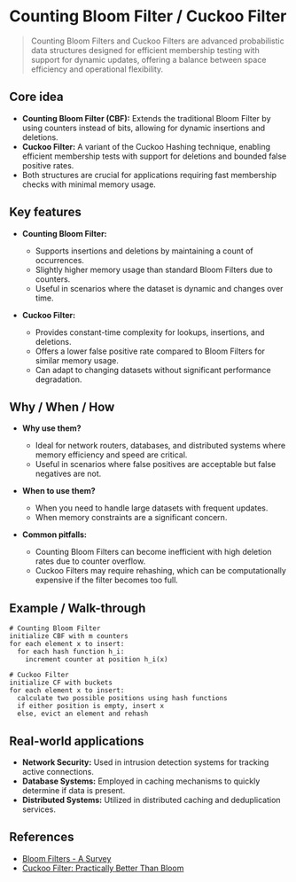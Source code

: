 # Counting Bloom Filter / Cuckoo Filter

> Counting Bloom Filters and Cuckoo Filters are advanced probabilistic data structures designed for efficient membership testing with support for dynamic updates, offering a balance between space efficiency and operational flexibility.

## Core idea
- **Counting Bloom Filter (CBF):** Extends the traditional Bloom Filter by using counters instead of bits, allowing for dynamic insertions and deletions.
- **Cuckoo Filter:** A variant of the Cuckoo Hashing technique, enabling efficient membership tests with support for deletions and bounded false positive rates.
- Both structures are crucial for applications requiring fast membership checks with minimal memory usage.

## Key features
- **Counting Bloom Filter:**
  - Supports insertions and deletions by maintaining a count of occurrences.
  - Slightly higher memory usage than standard Bloom Filters due to counters.
  - Useful in scenarios where the dataset is dynamic and changes over time.
  
- **Cuckoo Filter:**
  - Provides constant-time complexity for lookups, insertions, and deletions.
  - Offers a lower false positive rate compared to Bloom Filters for similar memory usage.
  - Can adapt to changing datasets without significant performance degradation.

## Why / When / How
- **Why use them?**
  - Ideal for network routers, databases, and distributed systems where memory efficiency and speed are critical.
  - Useful in scenarios where false positives are acceptable but false negatives are not.
  
- **When to use them?**
  - When you need to handle large datasets with frequent updates.
  - When memory constraints are a significant concern.
  
- **Common pitfalls:**
  - Counting Bloom Filters can become inefficient with high deletion rates due to counter overflow.
  - Cuckoo Filters may require rehashing, which can be computationally expensive if the filter becomes too full.

## Example / Walk-through
```pseudo
# Counting Bloom Filter
initialize CBF with m counters
for each element x to insert:
  for each hash function h_i:
    increment counter at position h_i(x)

# Cuckoo Filter
initialize CF with buckets
for each element x to insert:
  calculate two possible positions using hash functions
  if either position is empty, insert x
  else, evict an element and rehash
```

## Real-world applications
- **Network Security:** Used in intrusion detection systems for tracking active connections.
- **Database Systems:** Employed in caching mechanisms to quickly determine if data is present.
- **Distributed Systems:** Utilized in distributed caching and deduplication services.

## References
- [Bloom Filters - A Survey](https://www.eecs.harvard.edu/~michaelm/postscripts/tr-02-05.pdf)
- [Cuckoo Filter: Practically Better Than Bloom](https://www.cs.cmu.edu/~dga/papers/cuckoo-conext2014.pdf)
